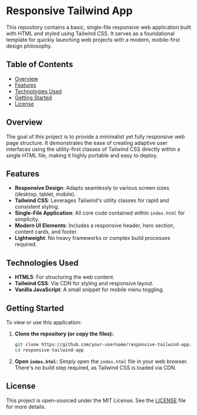 # Responsive Tailwind App

This repository contains a basic, single-file responsive web application built with HTML and styled using Tailwind CSS. It serves as a foundational template for quickly launching web projects with a modern, mobile-first design philosophy.

## Table of Contents

- [Overview](#overview)
- [Features](#features)
- [Technologies Used](#technologies-used)
- [Getting Started](#getting-started)
- [License](#license)

## Overview

The goal of this project is to provide a minimalist yet fully responsive web page structure. It demonstrates the ease of creating adaptive user interfaces using the utility-first classes of Tailwind CSS directly within a single HTML file, making it highly portable and easy to deploy.

## Features

-   **Responsive Design**: Adapts seamlessly to various screen sizes (desktop, tablet, mobile).
-   **Tailwind CSS**: Leverages Tailwind's utility classes for rapid and consistent styling.
-   **Single-File Application**: All core code contained within `index.html` for simplicity.
-   **Modern UI Elements**: Includes a responsive header, hero section, content cards, and footer.
-   **Lightweight**: No heavy frameworks or complex build processes required.

## Technologies Used

-   **HTML5**: For structuring the web content.
-   **Tailwind CSS**: Via CDN for styling and responsive layout.
-   **Vanilla JavaScript**: A small snippet for mobile menu toggling.

## Getting Started

To view or use this application:

1.  **Clone the repository (or copy the files):**
    ```bash
    git clone https://github.com/your-username/responsive-tailwind-app.git
    cd responsive-tailwind-app
    ```
2.  **Open `index.html`:**
    Simply open the `index.html` file in your web browser. There's no build step required, as Tailwind CSS is loaded via CDN.

## License

This project is open-sourced under the MIT License. See the [LICENSE](LICENSE) file for more details.

